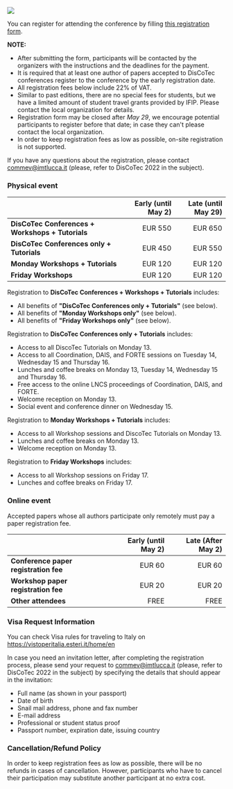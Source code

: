 [![](https://www.discotec.org/2022/discotec2022-banner.jpeg)](https://www.discotec.org/2022/)

You can register for attending the conference by filling [this registration form](https://forms.gle/SCWpz94nh7ZbnejQ7).

**NOTE:**
* After submitting the form, participants will be contacted by the organizers with the instructions and the deadlines for the payment.
* It is required that at least one author of papers accepted to DisCoTec conferences register to the conference by the early registration date. 
* All registration fees below include 22% of VAT. 
* Similar to past editions, there are no special fees for students, but we have a limited amount of student travel grants provided by IFIP. Please contact the local organization for details.
* Registration form may be closed after *May 29*, we encourage potential participants to register before that date; in case they can't please contact the local organization.
* In order to keep registration fees as low as possible, on-site registration is not supported. 

If you have any questions about the registration, please contact <commev@imtlucca.it> (please, refer to DisCoTec 2022 in the subject).



### Physical event

| | Early (until May 2) | Late (until May 29) |
| - | -: | -: |
| **DisCoTec Conferences + Workshops + Tutorials** | EUR 550  | EUR 650 | 
| **DisCoTec Conferences only + Tutorials** | EUR 450 | EUR 550 |
| **Monday Workshops + Tutorials** | EUR 120 | EUR 120 |
| **Friday Workshops** | EUR 120 | EUR 120 |


Registration to **DisCoTec Conferences + Workshops + Tutorials** includes:
* All benefits of **"DisCoTec Conferences only + Tutorials"** (see below).
* All benefits of **"Monday Workshops only"** (see below).
* All benefits of **"Friday Workshops only"** (see below).

Registration to **DisCoTec Conferences only + Tutorials** includes:
* Access to all DiscoTec Tutorials on Monday 13.
* Access to all Coordination, DAIS, and FORTE sessions on Tuesday 14, Wednesday 15 and Thursday 16.
* Lunches and coffee breaks on Monday 13, Tuesday 14, Wednesday 15 and Thursday 16. 
* Free access to the online LNCS proceedings of Coordination, DAIS, and FORTE. 
* Welcome reception on Monday 13.     
* Social event and conference dinner on Wednesday 15. 

Registration to **Monday Workshops + Tutorials** includes:
* Access to all Workshop sessions and DiscoTec Tutorials on Monday 13.
* Lunches and coffee breaks on Monday 13. 
* Welcome reception on Monday 13.     

Registration to **Friday Workshops** includes:
* Access to all Workshop sessions on Friday 17.
* Lunches and coffee breaks on Friday 17.

<!-- Similar to past editions, there are no special fees for students but we have a limited amount of student travel grants provided by IFIP. -->

### Online event

Accepted papers whose all authors participate only remotely must pay a paper registration fee.

| | Early (until May 2) | Late (After May 2) |
| - | -: | -: | 
| **Conference paper registration fee** | EUR 60 | EUR 60 | 
| **Workshop paper registration fee** | EUR 20 | EUR 20 |
| **Other attendees** | FREE | FREE |

### Visa Request Information
You can check Visa rules for traveling to Italy on <https://vistoperitalia.esteri.it/home/en>

In case you need an invitation letter, after completing the registration process, please send your request to <commev@imtlucca.it> (please, refer to DisCoTec 2022 in the subject) by specifying the details that should appear in the invitation:

* Full name (as shown in your passport)
* Date of birth
* Snail mail address, phone and fax number
* E-mail address
* Professional or student status proof
* Passport number, expiration date, issuing country

### Cancellation/Refund Policy
In order to keep registration fees as low as possible, there will be no refunds in cases of cancellation. However, participants who have to cancel their participation may substitute another participant at no extra cost.
